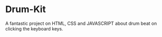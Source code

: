 # Drum-Kit
A fantastic project on HTML,  CSS and  JAVASCRIPT about drum beat on clicking the keyboard keys.
